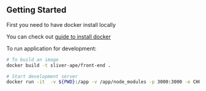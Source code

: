 ## Getting Started

First you need to have docker install locally

You can check out [guide to install docker](https://docs.docker.com/get-docker/)

To run application for development:

```bash
# To build an image
docker build -t sliver-ape/front-end .

# Start development server
docker run -it  -v ${PWD}:/app -v /app/node_modules -p 3000:3000 -e CHOKIDAR_USEPOLLING=true sliver-ape/front-end

```